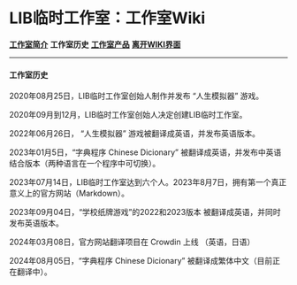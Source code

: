 # LIB临时工作室：工作室Wiki 
 
**[工作室简介](wiki-index)** **工作室历史** **[工作室产品](product)** **[离开WIKI界面](https://libps.github.io/About_us)**

------------

#### 工作室历史
2020年08月25日，LIB临时工作室创始人制作并发布 “人生模拟器” 游戏。

2020年09月到12月，LIB临时工作室创始人决定创建LIB临时工作室。

2022年06月26日， “人生模拟器” 游戏被翻译成英语，并发布英语版本。

2023年01月5日，“字典程序 Chinese Dicionary” 被翻译成英语，并发布中英语结合版本（两种语言在一个程序中可切换）。

2023年07月14日，LIB临时工作室达到六个人。2023年8月7日，拥有第一个真正意义上的官方网站（Markdown）。

2023年09月04日，“学校纸牌游戏”的2022和2023版本 被翻译成英语，并同时发布英语版本。

2024年03月08日，官方网站翻译项目在 Crowdin 上线 （英语，日语）

2024年08月05日，“字典程序 Chinese Dicionary” 被翻译成繁体中文（目前正在翻译中）。
